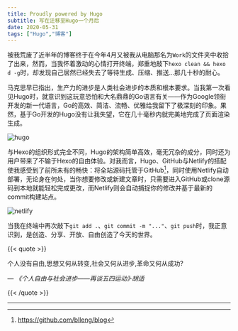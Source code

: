 ```yaml
---
title: Proudly powered by Hugo
subtitle: 写在迁移至Hugo一个月后
date: 2020-05-31
tags: ["Hugo","博客"]
---
```

被我荒废了近半年的博客终于在今年4月又被我从电脑那名为`Work`的文件夹中收拾了出来，然而，当我怀着激动的心情打开终端，郑重地敲下`hexo clean && hexo d -g`时，却发现自己居然已经失去了等待生成、压缩、推送...那几十秒的耐心。

<!--more-->

马克思早已指出，生产力的进步是人类社会进步的本质和根本要求。当我第一次看见Hugo时，就意识到这玩意恐怕和大名鼎鼎的Go语言有关——作为Google领衔开发的新一代语言，Go的高效、简洁、流畅、优雅给我留下了极深刻的印象。果然，基于Go开发的Hugo没有让我失望，它在几十毫秒内就完美地完成了页面渲染生成。

![hugo](https://cdn.jsdelivr.net/gh/blleng/images@master/upload/hugo.png "Hugo是一款极速的网站生成框架")

与Hexo的组织形式完全不同，Hugo的架构简单高效，毫无冗杂的成分，同时还为用户带来了不输于Hexo的自由体验。对我而言，Hugo、GitHub与Netlify的搭配使我感受到了前所未有的畅快：将全站源码托管于GitHub[^1]，同时使用Netlify自动部署，无论身在何处，当你想要修改或新建文章时，只需要进入GitHub或clone源码到本地就能轻松完成更改，而Netlify则会自动捕捉你的修改并基于最新的commit构建站点。

![netlify](https://cdn.jsdelivr.net/gh/blleng/images@master/upload/netlify.png "本站在Netlify的生产记录")

当我在终端中再次敲下`git add .`、`git commit -m "..."`、`git push`时，我正意识到，是创造、分享、开放、自由创造了今天的世界。

{{< quote >}}

个人没有自由,思想又何从转变,社会又何从进步,革命又何从成功?

— *《个人自由与社会进步——再谈五四运动》·胡适*

{{< /quote >}}

---
[^1]:https://github.com/blleng/blog
